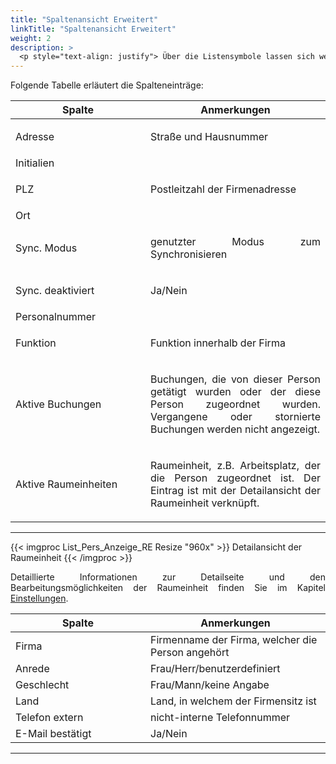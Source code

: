 ```yaml
---
title: "Spaltenansicht Erweitert"
linkTitle: "Spaltenansicht Erweitert"
weight: 2
description: >
  <p style="text-align: justify"> Über die Listensymbole lassen sich weitere Spalten hinzufügen </p>
---
```

Folgende Tabelle erläutert die Spalteneinträge:

|<div style="width:200px">Spalte</div>|Anmerkungen|
|---|---|
|Adresse|<p style="text-align: justify">Straße und Hausnummer</p>|
|Initialien|<p style="text-align: justify"></p>|
|PLZ|<p style="text-align: justify">Postleitzahl der Firmenadresse</p>|
|Ort|<p style="text-align: justify"></p>|
|Sync. Modus|<p style="text-align: justify">genutzter Modus zum Synchronisieren</p>|
|Sync. deaktiviert|<p style="text-align: justify"> Ja/Nein </p>|
|Personalnummer|<p style="text-align: justify"> </p>|
|Funktion|<p style="text-align: justify">Funktion innerhalb der Firma</p>|
|Aktive Buchungen|<p style="text-align: justify">Buchungen, die von dieser Person getätigt wurden oder der diese Person zugeordnet wurden. Vergangene oder stornierte Buchungen werden nicht angezeigt.</p>|
|Aktive Raumeinheiten|<p style="text-align: justify">Raumeinheit, z.B. Arbeitsplatz, der die Person zugeordnet ist. Der Eintrag ist mit der Detailansicht der Raumeinheit verknüpft.</p>|
---

{{< imgproc List_Pers_Anzeige_RE Resize "960x" >}}
Detailansicht der Raumeinheit
{{< /imgproc >}}

<p style="text-align: justify">
Detaillierte Informationen zur Detailseite und den Bearbeitungsmöglichkeiten der Raumeinheit finden Sie im Kapitel <a href="/einstellungen/raumeinheiten/">Einstellungen</a>. </p>

|<div style="width:200px">Spalte</div>|Anmerkungen|
|---|---|
|Firma|Firmenname der Firma, welcher die Person angehört|
|Anrede|Frau/Herr/benutzerdefiniert|
|Geschlecht|Frau/Mann/keine Angabe|
|Land|Land, in welchem der Firmensitz ist|
|Telefon extern|nicht-interne Telefonnummer|
|E-Mail bestätigt|Ja/Nein|
---
